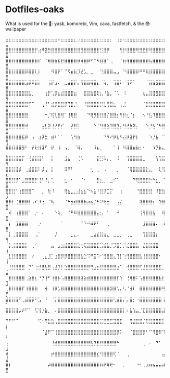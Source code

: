 # Dotfiles-oaks
What is used for the 🍚: yasb, komorebi, Vim, cava, fastfetch, & the 😎 wallpaper

⣤⣤⣤⣤⣤⣤⣤⣤⣤⣤⣤⣤⣤⣤⣤⣤⠤⣤⣤⣤⣤⣄⡠⣤⣤⣤⣤⣤⣤⣤⣤⣤⡄⠀⢠⣤⢤⣤⣤⣤⣤⣤⣤⣤⣤⣤⣤⣤⣤⣤
⣿⣿⣿⣿⣿⣿⣿⣿⣿⡟⣴⠿⣽⣻⣿⣿⣿⣿⣿⣿⣿⣿⣿⣻⣿⣿⣿⣿⣿⣫⣿⡿⠀⠀⠀⢻⡿⣿⣿⣿⢿⣻⣟⣿⢿⣿⣿⣿⣿⣿
⣿⣿⣿⣿⣿⣿⣿⣿⣿⣿⡏⠀⠈⢿⣿⣷⣯⣟⣿⣿⣿⣿⡿⢾⣿⡿⠋⠉⠻⣿⣿⠁⢀⠀⠀⠈⣷⢿⣿⣾⣿⣿⣿⣿⣧⣿⣿⣿⣿⣿
⣿⣿⣿⣿⣿⣿⡿⣿⣿⢇⡇⠀⠀⠀⠻⣿⡟⠁⠉⠫⣶⣷⡹⣞⣡⡀⣀⠀⠀⢙⣿⣿⣿⣤⣠⠀⠙⣿⣿⣿⡿⠛⠛⢿⣿⣿⣿⣿⣿⣿
⣿⣿⣿⣿⣿⣿⣱⡿⠿⣿⡇⠀⠀⢸⡟⣰⠄⠀⣀⣴⣿⡟⡄⢻⣿⣿⢿⣿⣆⠈⢷⡀⠀⢹⣿⠇⠀⢻⠟⠁⠀⠀⠀⠈⣿⣷⣻⣿⣿⣿
⣿⣿⣿⣿⣿⣿⣿⣧⡀⠀⠀⠀⢰⡟⢡⡿⣦⣾⣿⣿⣿⣶⠀⠀⣿⣿⣷⣿⢿⣦⠘⣷⡄⠈⠡⠀⠸⠀⠀⠀⠀⠀⢦⣤⣿⣿⣻⣿⣿⣻
⣿⣿⣿⣿⣿⣿⣿⠏⠉⠀⠀⢠⠸⠃⣾⡿⣿⣿⡿⢹⣿⡸⠀⠀⠸⣿⣿⣿⣿⡿⣇⢻⣿⣆⠀⢠⣸⠀⠀⠀⠀⠀⠈⣿⣿⣿⣟⣿⣿⣿
⣿⣿⣿⣿⣿⣿⣿⠀⠀⠀⠀⠀⠒⡈⢯⢇⣿⢿⠁⢸⢿⣿⠀⠀⠀⠙⢿⡻⣿⣿⣿⡌⣿⣿⡆⠻⡿⣆⠈⡆⠀⠀⠢⠘⣧⠹⣿⣿⣿⣿
⣿⣿⣿⣿⣿⣿⢾⠀⠀⠀⠀⣤⣇⣽⢸⡜⡟⡎⠀⠀⡼⣿⡅⠀⠀⠀⠀⠑⠈⢻⣿⣵⢹⣿⣹⡄⢻⣞⣷⢽⡄⠀⠀⠱⡘⣧⠈⠳⣿⣿
⣿⣿⣿⣿⣿⣯⡿⠀⢠⠀⣰⡽⣓⠀⣾⠇⠁⠁⠀⠀⢡⢻⣷⠀⠀⠀⠀⠀⠀⠀⠙⠻⠜⡿⣇⠫⣬⡿⣽⡟⡇⠀⠀⠀⠱⡘⣧⠀⠉⢻
⣿⣿⣿⣿⣿⣻⠃⠀⡞⢗⣻⣽⠋⠀⡟⠀⢸⠀⢠⡀⠀⠈⢿⡄⠀⠀⠀⠸⣦⡀⠀⠀⠀⠁⢸⠀⠻⣿⣿⣶⣷⡂⠂⠀⠀⠱⡙⣷⣄⡀
⣿⣿⣿⣿⣯⡏⠀⢚⣾⣿⣿⠃⠀⠀⡇⠀⠀⠀⣸⣦⠀⠀⢈⠣⠀⠀⠀⠀⣿⣛⠷⡄⡀⠀⠸⠀⠀⢹⣿⣿⣿⣿⣀⠀⠀⠀⢳⢹⣯⠻
⣿⣿⣿⣿⡾⠀⢀⣾⣿⣿⠇⡼⢠⠀⡇⠀⠀⠀⠿⠛⠃⠀⠀⠀⠀⠀⢂⠀⢀⠀⠠⠀⠀⠀⡀⠀⠀⠈⢿⣿⣿⣿⣿⣗⣄⠀⠀⢇⢻⣆
⣿⣿⣿⡿⠁⣠⣿⣿⣿⡟⢸⠃⠸⡄⢁⠀⠀⠀⣆⠀⠂⠀⠀⠈⠂⠀⠀⠀⣿⣆⡀⠀⣠⠎⠁⠀⠀⠀⠀⠙⢿⣿⣿⣿⡗⠓⣆⡀⠈⣿
⣿⣿⣿⠃⢰⣿⣿⣿⠉⠀⠀⡀⠀⢷⠸⠀⠀⠀⢿⣦⣀⣀⣼⣦⣦⠑⠦⣥⠸⣿⡽⣉⡍⠀⠀⢰⠀⠀⠀⠀⠘⣿⣿⣿⣿⠀⠸⣿⣷⡸
⣿⡿⡇⢈⣿⣿⣿⡇⠠⠎⡸⢐⠀⠈⢧⠀⠀⠀⠈⠓⣲⣾⣿⣿⣷⣴⣦⡈⠓⠝⢗⣒⠀⠀⢠⡌⠀⠀⠀⠀⠀⢽⣿⣿⣿⡆⠀⢹⣿⣿
⠀⢾⠀⢰⣿⣿⣿⠁⠀⡐⠀⠄⠀⠀⠀⠑⢵⡀⠀⠈⠛⠿⣿⣿⣿⣿⣿⣿⣤⣢⠀⠁⠀⠀⠚⠀⠀⠀⠀⠀⠀⢨⢻⣿⣿⣧⠀⠀⢿⣿
⠀⡆⠀⣹⣿⣿⣿⠀⠀⠀⡐⠀⠀⠀⠀⠀⠀⠁⠀⠀⠀⠀⠀⠉⠙⠚⠾⠟⠋⠀⠀⢀⠀⠀⠀⠀⠀⠀⠀⠀⠀⠀⣸⣿⣿⣿⠄⠀⠸⣿
⠀⡇⢀⣿⣿⣿⣿⠀⠀⢠⠁⠀⠀⠀⠀⡜⠀⠀⠀⠀⣀⣄⠄⠀⠀⠀⣀⣴⣾⣿⣶⣄⠀⣀⣀⡀⠀⢀⣀⠀⠀⠀⢹⣿⣿⣿⡆⠀⠀⢻
⠀⡇⣸⣿⣿⣿⡇⠀⢀⠊⠀⠀⠀⠀⣤⠀⣠⣲⣾⣿⣿⣿⣕⢒⢯⣽⣿⣿⣏⣩⣾⣧⡘⡹⣿⡁⡘⣎⣿⣿⣧⠀⣜⣿⣿⣿⣿⠀⠀⢸
⠀⣇⣿⣿⣿⣿⡇⠀⠔⠀⠀⢀⣄⣸⡁⣰⣿⡿⡿⣿⣿⣿⣿⣧⣑⠩⠛⣭⠩⠊⣻⣿⣿⣄⢹⡇⢱⢻⣿⣿⣿⣧⢸⣿⣿⣿⣿⠂⠀⢸
⠀⢸⣿⣿⣿⣿⠀⡙⠁⢰⡺⣿⢧⣿⢠⣼⡹⡇⣱⣿⣿⣿⣿⣿⣿⡿⢛⣠⣶⣿⣿⣿⣿⣿⣰⠁⠀⢺⣿⣿⣿⢏⣸⣿⣿⣿⣿⣯⡀⣼
⠀⣿⣿⣿⣿⣿⢀⣵⣿⣆⠘⡙⢸⠋⢸⣿⡧⢡⣿⣿⣿⣿⣿⣽⣵⣾⣿⣿⣿⣿⣿⣿⣿⣿⡏⢱⠀⢘⢿⣿⠅⢡⣿⣿⣿⣿⣿⣧⡇⣹
⢀⣿⣿⣿⣿⡏⢸⣿⣿⣿⠀⠀⢺⠀⢸⡿⣡⣿⣿⣿⣿⣿⣿⣿⣿⣿⣿⣿⣿⣿⣿⣿⣽⣿⢡⡄⢣⠈⣺⠇⠀⣿⣿⣿⣿⣿⣿⣿⢛⡟
⣾⣿⣿⣿⠋⢀⣾⣿⡿⠛⣡⠀⠘⠀⠈⡅⣿⣿⣿⣿⣿⣿⣿⣿⣿⣿⣿⣿⣿⣿⣿⣿⣿⢃⣾⣿⡌⡄⣿⡂⠐⣿⣿⣿⣿⣿⣿⣿⢸⠁
⣿⣿⣿⣿⡤⠞⠋⠁⠀⢫⢻⡐⣷⡀⠀⠄⣿⣿⣿⣿⣿⣿⣿⣿⣿⣿⣿⣿⣿⣿⣿⣿⣿⣿⣿⣿⡇⠆⣧⢱⣤⡈⣏⣿⣿⣿⣿⣿⣼⠀
⠙⠛⠛⠉⠀⠀⠀⠀⠀⠀⠫⠂⠻⣷⣷⢠⣿⣿⣿⣿⣿⣿⣿⣿⣿⣿⣿⣿⣿⣭⣛⣛⣋⣽⣿⣯⠀⠀⢻⣼⣿⣿⡌⢿⣿⣿⣿⣿⡇⡇
⠀⠀⠀⠀⠀⠀⠀⠀⠀⠀⠀⠈⣼⠟⠉⢸⣿⣿⣿⣿⣿⣿⣿⣿⣿⣿⣿⣿⣿⣿⣿⣿⣿⣿⡿⠅⠀⠀⠈⣿⣿⣿⡿⠃⠉⠻⣿⠿⠹⠃
⢠⠀⠀⠀⠀⠀⠀⠀⠀⠀⠀⠀⠀⠀⢸⣾⣿⣿⣿⣿⣿⣿⣿⣿⣿⣿⣧⡹⣿⣿⣿⣿⣿⣿⠓⠀⠀⠀⠀⠀⠀⠀⢀⠀⠄⠀⠙⠁⠀⣰
⢾⠀⠀⠀⠀⠀⠀⠀⠀⠀⠀⠀⠀⠀⡾⣿⣿⣿⣿⣿⣿⣿⣿⣿⣿⣿⣿⣿⣎⢻⣿⣿⣿⢏⠈⠀⠀⢀⠀⠀⠀⠀⠀⠀⠀⠀⠀⠀⣤⣼
⣿⡇⠀⠀⠀⠀⠀⠀⠀⠀⠀⠀⠀⡼⣿⣿⣿⣿⣿⣿⣿⣿⣿⣿⣿⣿⣿⣿⣿⣷⡟⢿⢟⠂⠀⠀⡀⠀⠀⠀⠐⠂⢀⣰⣶⣦⣤⣤⣼⣿
